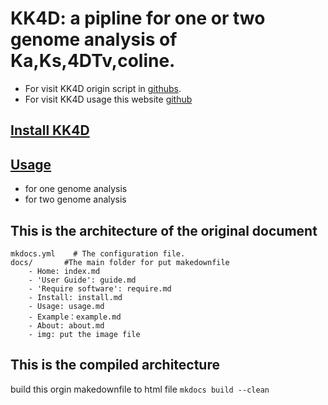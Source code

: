 # KK4D: a pipline for one or two genome analysis of Ka,Ks,4DTv,coline.
* For visit KK4D origin script in [githubs](https://github.com/chaimol/KK4D).
* For visit KK4D usage this website [github](https://github.com/chaimol/chaimol.github.com/tree/master/product/KK4D)

## [Install KK4D](install.md)

## [Usage](usage.md)
- for one genome analysis
- for two genome analysis




## This is the architecture of the original document
	mkdocs.yml    # The configuration file.
	docs/		#The main folder for put makedownfile
		- Home: index.md
		- 'User Guide': guide.md
		- 'Require software': require.md
		- Install: install.md
		- Usage: usage.md
		- Example：example.md
		- About: about.md
		- img: put the image file

## This is the compiled architecture
build this orgin makedownfile to html file
`mkdocs build --clean`
